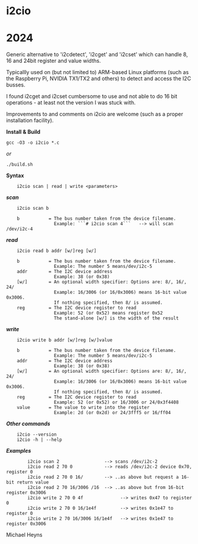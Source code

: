 # i2cio
# 2024
Generic alternative to 'i2cdetect', 'i2cget' and 'i2cset' which can handle 8, 16 and 24bit register and value widths.

Typicallly used on (but not limited to) ARM-based Linux platforms (such as the Raspberry Pi, NVIDIA TX1/TX2 and others) to detect and access the I2C busses.

I found i2cget and i2cset cumbersome to use and not able to do 16 bit operations - at least not the version I was stuck with.

Improvements to and comments on i2cio are welcome (such as a proper installation facility).

**Install & Build**
```
gcc -O3 -o i2cio *.c
```
_or_
```
./build.sh
```

**Syntax**
```
    i2cio scan | read | write <parameters>
```
    
***scan***
```
    i2cio scan b
```
        b           = The bus number taken from the device filename.
                      Example: ```# i2cio scan 4```   --> will scan /dev/i2c-4

***read***
```
    i2cio read b addr [w/]reg [w/]
```
        b           = The bus number taken from the device filename.
                      Example: The number 5 means/dev/i2c-5
        addr        = The I2C device address
                      Example: 38 (or 0x38)
        [w/]        = An optional width specifier: Options are: 8/, 16/, 24/
                      Example: 16/3006 (or 16/0x3006) means 16-bit value 0x3006.
                      If nothing specified, then 8/ is assumed.
        reg         = The I2C device register to read
                      Example: 52 (or 0x52) means register 0x52
                      The stand-alone [w/] is the width of the result

***write***
```
    i2cio write b addr [w/]reg [w/]value
```
        b           = The bus number taken from the device filename.
                      Example: The number 5 means/dev/i2c-5
        addr        = The I2C device address
                      Example: 38 (or 0x38)
        [w/]        = An optional width specifier: Options are: 8/, 16/, 24/
                      Example: 16/3006 (or 16/0x3006) means 16-bit value 0x3006.
                      If nothing specified, then 8/ is assumed.
        reg         = The I2C device register to read
                      Example: 52 (or 0x52) or 16/3006 or 24/0x3f4408
        value       = The value to write into the register
                      Example: 2d (or 0x2d) or 24/3fff5 or 16/ff04
    
***Other commands***
```
    i2cio --version
    i2cio -h | --help
```

***Examples***
```
        i2cio scan 2                 --> scans /dev/i2c-2
        i2cio read 2 70 0            --> reads /dev/i2c-2 device 0x70, register 0
        i2cio read 2 70 0 16/        --> ..as above but request a 16-bit return value
        i2cio read 2 70 16/3006 /16  --> ..as above but from 16-bit register 0x3006
        i2cio write 2 70 0 4f              --> writes 0x47 to register 0
        i2cio write 2 70 0 16/1e4f         --> writes 0x1e47 to register 0
        i2cio write 2 70 16/3006 16/1e4f   --> writes 0x1e47 to register 0x3006
```

Michael Heyns

